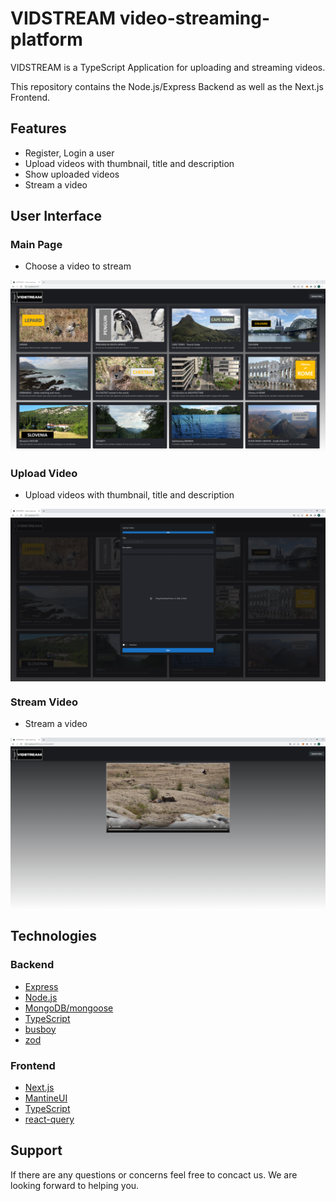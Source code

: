 # VIDSTREAM video-streaming-platform
VIDSTREAM is a TypeScript Application for uploading and streaming videos. 

This repository contains the Node.js/Express Backend as well as the Next.js Frontend.

## Features
- Register, Login a user
- Upload videos with thumbnail, title and description
- Show uploaded videos
- Stream a video

## User Interface

### Main Page

- Choose a video to stream

<img src="client/public/mainpage.png" align="center">

### Upload Video

- Upload videos with thumbnail, title and description

<img src="client/public/uploadVideo.png" align="center">

### Stream Video

- Stream a video

<img src="client/public/watchVideo.png" align="center">

## Technologies
### Backend
- [Express](https://expressjs.com)
- [Node.js](https://nodejs.org)
- [MongoDB/mongoose](https://www.mongodb.com/)
- [TypeScript](https://www.typescriptlang.org)
- [busboy](https://www.npmjs.com/package/busboy)
- [zod](https://github.com/colinhacks/zod)

### Frontend
- [Next.js](https://nextjs.org)
- [MantineUI](https://mantine.dev)
- [TypeScript](https://www.typescriptlang.org)
- [react-query](https://tanstack.com/query/v3/)

## Support
If there are any questions or concerns feel free to concact us.
We are looking forward to helping you.
